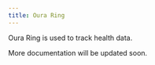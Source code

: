 ```yaml
---
title: Oura Ring
---
```


Oura Ring is used to track health data.

More documentation will be updated soon.
